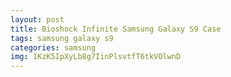 ```yaml
---
layout: post
title: Bioshock Infinite Samsung Galaxy S9 Case
tags: samsung galaxy s9
categories: samsung
img: 1KzK5IpXyLb8g7IinPlsvtfT6tkVOlwnD
---
```

